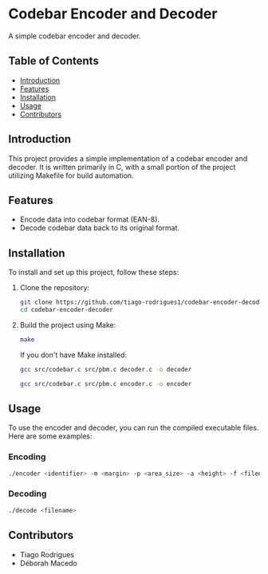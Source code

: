 # Codebar Encoder and Decoder

A simple codebar encoder and decoder.

## Table of Contents
- [Introduction](#introduction)
- [Features](#features)
- [Installation](#installation)
- [Usage](#usage)
- [Contributors](#contact)

## Introduction
This project provides a simple implementation of a codebar encoder and decoder. It is written primarily in C, with a small portion of the project utilizing Makefile for build automation.

## Features
- Encode data into codebar format (EAN-8).
- Decode codebar data back to its original format.

## Installation
To install and set up this project, follow these steps:

1. Clone the repository:
    ```sh
    git clone https://github.com/tiago-rodrigues1/codebar-encoder-decoder.git
    cd codebar-encoder-decoder
    ```

2. Build the project using Make:
    ```sh
    make
    ```
   If you don't have Make installed:
   ```sh
   gcc src/codebar.c src/pbm.c decoder.c -o decoder
   ```
   ```sh
   gcc src/codebar.c src/pbm.c encoder.c -o encoder
   ```

## Usage
To use the encoder and decoder, you can run the compiled executable files. Here are some examples:

### Encoding
```sh
./encoder <identifier> -m <margin> -p <area_size> -a <height> -f <filename>
```

### Decoding
```sh
./decode <filename>
```

## Contributors
- Tiago Rodrigues
- Déborah Macedo
